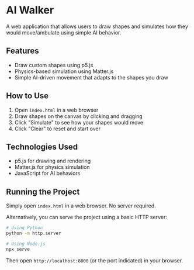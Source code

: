 # AI Walker

A web application that allows users to draw shapes and simulates how they would move/ambulate using simple AI behavior.

## Features

- Draw custom shapes using p5.js
- Physics-based simulation using Matter.js
- Simple AI-driven movement that adapts to the shapes you draw

## How to Use

1. Open `index.html` in a web browser
2. Draw shapes on the canvas by clicking and dragging
3. Click "Simulate" to see how your shapes would move
4. Click "Clear" to reset and start over

## Technologies Used

- p5.js for drawing and rendering
- Matter.js for physics simulation
- JavaScript for AI behaviors

## Running the Project

Simply open `index.html` in a web browser. No server required.

Alternatively, you can serve the project using a basic HTTP server:

```bash
# Using Python
python -m http.server

# Using Node.js
npx serve
```

Then open `http://localhost:8000` (or the port indicated) in your browser.